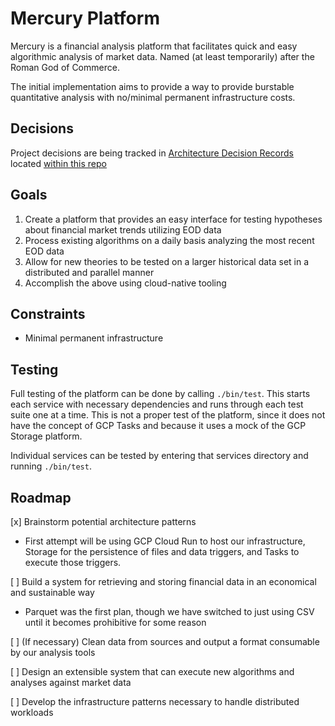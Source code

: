 # Mercury Platform

Mercury is a financial analysis platform that facilitates quick and easy algorithmic analysis of market data. Named (at least temporarily) after the Roman God of Commerce.

The initial implementation aims to provide a way to provide burstable quantitative analysis with no/minimal permanent infrastructure costs.

## Decisions

Project decisions are being tracked in [Architecture Decision Records](https://adr.github.io/) located [within this repo](docs/adr/)

## Goals
1. Create a platform that provides an easy interface for testing hypotheses about financial market trends utilizing EOD data
1. Process existing algorithms on a daily basis analyzing the most recent EOD data
1. Allow for new theories to be tested on a larger historical data set in a distributed and parallel manner
1. Accomplish the above using cloud-native tooling

## Constraints
- Minimal permanent infrastructure

## Testing
Full testing of the platform can be done by calling `./bin/test`. This starts each service with necessary dependencies and runs through each test suite one at a time. This is not a proper test of the platform, since it does not have the concept of GCP Tasks and because it uses a mock of the GCP Storage platform.

Individual services can be tested by entering that services directory and running `./bin/test`. 

## Roadmap
[x] Brainstorm potential architecture patterns

- First attempt will be using GCP Cloud Run to host our infrastructure, Storage for the persistence of files and data triggers, and Tasks to execute those triggers.

[ ] Build a system for retrieving and storing financial data in an economical and sustainable way

- Parquet was the first plan, though we have switched to just using CSV until it becomes prohibitive for some reason

[ ] (If necessary) Clean data from sources and output a format consumable by our analysis tools

[ ] Design an extensible system that can execute new algorithms and analyses against market data

[ ] Develop the infrastructure patterns necessary to handle distributed workloads

